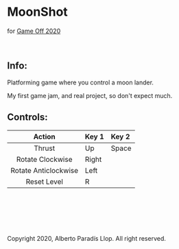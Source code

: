 # MoonShot
for [Game Off 2020](https://itch.io/jam/game-off-2020)

&nbsp;

## Info:

Platforming game where you control a moon lander.

My first game jam, and real project, so don't expect much.

## Controls:

Action | Key 1 | Key 2
:---: | :--- | :---
Thrust | Up | Space
Rotate Clockwise | Right | 
Rotate Anticlockwise | Left | 
Reset Level | R |

&nbsp;
 
&nbsp;

&nbsp;

Copyright 2020, Alberto Paradís Llop. All right reserved.
